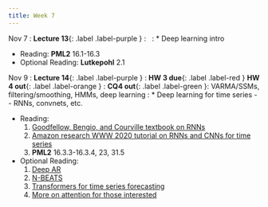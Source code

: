 ```yaml
---
title: Week 7
---
```


Nov 7
: **Lecture 13**{: .label .label-purple } 
  : &nbsp;
: * Deep learning intro
  * Reading: **PML2** 16.1-16.3
  * Optional Reading: **Lutkepohl** 2.1

Nov 9
: **Lecture 14**{: .label .label-purple } 
  : **HW 3 due**{: .label .label-red }  **HW 4 out**{: .label .label-orange }
: **CQ4 out**{: .label .label-green }: VARMA/SSMs, filtering/smoothing, HMMs, deep learning
: * Deep learning for time series -- RNNs, convnets, etc.
  * Reading: 
    1. [Goodfellow, Bengio, and Courville textbook on RNNs](https://www.deeplearningbook.org/contents/rnn.html)
    2. [Amazon research WWW 2020 tutorial on RNNs and CNNs for time series](https://lovvge.github.io/Forecasting-Tutorial-WWW-2020/)
    3. **PML2** 16.3.3-16.3.4, 23, 31.5
  * Optional Reading: 
    1. [Deep AR](https://www.sciencedirect.com/science/article/pii/S0169207019301888)
    2. [N-BEATS](https://arxiv.org/pdf/1905.10437.pdf)
    3. [Transformers for time series forecasting](https://arxiv.org/pdf/1907.00235.pdf)
    4. [More on attention for those interested](https://towardsdatascience.com/attn-illustrated-attention-5ec4ad276ee3)